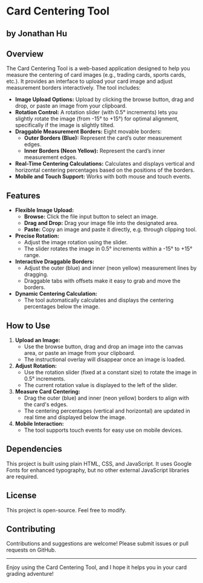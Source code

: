 # Card Centering Tool
## by Jonathan Hu

## Overview
The Card Centering Tool is a web-based application designed to help you measure the centering of card images (e.g., trading cards, sports cards, etc.). It provides an interface to upload your card image and adjust measurement borders interactively. The tool includes:

- **Image Upload Options:** Upload by clicking the browse button, drag and drop, or paste an image from your clipboard.
- **Rotation Control:** A rotation slider (with 0.5° increments) lets you slightly rotate the image (from -15° to +15°) for optimal alignment, specifically if the image is slightly tilted.
- **Draggable Measurement Borders:** Eight movable borders:
  - **Outer Borders (Blue):** Represent the card’s outer measurement edges.
  - **Inner Borders (Neon Yellow):** Represent the card’s inner measurement edges.
- **Real-Time Centering Calculations:** Calculates and displays vertical and horizontal centering percentages based on the positions of the borders.
- **Mobile and Touch Support:** Works with both mouse and touch events.

## Features
- **Flexible Image Upload:**  
  - **Browse:** Click the file input button to select an image.
  - **Drag and Drop:** Drag your image file into the designated area.
  - **Paste:** Copy an image and paste it directly, e.g. through clipping tool.
- **Precise Rotation:**  
  - Adjust the image rotation using the slider.  
  - The slider rotates the image in 0.5° increments within a -15° to +15° range.
- **Interactive Draggable Borders:**  
  - Adjust the outer (blue) and inner (neon yellow) measurement lines by dragging.  
  - Draggable tabs with offsets make it easy to grab and move the borders.
- **Dynamic Centering Calculation:**  
  - The tool automatically calculates and displays the centering percentages below the image.

## How to Use
1. **Upload an Image:**  
   - Use the browse button, drag and drop an image into the canvas area, or paste an image from your clipboard.
   - The instructional overlay will disappear once an image is loaded.
2. **Adjust Rotation:**  
   - Use the rotation slider (fixed at a constant size) to rotate the image in 0.5° increments.
   - The current rotation value is displayed to the left of the slider.
3. **Measure Card Centering:**  
   - Drag the outer (blue) and inner (neon yellow) borders to align with the card's edges.
   - The centering percentages (vertical and horizontal) are updated in real time and displayed below the image.
4. **Mobile Interaction:**  
   - The tool supports touch events for easy use on mobile devices.


## Dependencies
This project is built using plain HTML, CSS, and JavaScript. It uses Google Fonts for enhanced typography, but no other external JavaScript libraries are required.

## License
This project is open-source. Feel free to modify.

## Contributing
Contributions and suggestions are welcome! Please submit issues or pull requests on GitHub.

---

Enjoy using the Card Centering Tool, and I hope it helps you in your card grading adventure!

